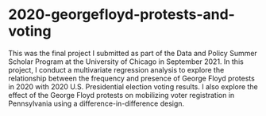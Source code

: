 # 2020-georgefloyd-protests-and-voting
This was the final project I submitted as part of the Data and Policy Summer Scholar Program at the University of Chicago in September 2021. In this project, I conduct a multivariate regression analysis to explore the relationship between the frequency and presence of George Floyd protests in 2020 with 2020 U.S. Presidential election voting results. I also explore the effect of the George Floyd protests on mobilizing voter registration in Pennsylvania using a difference-in-difference design.
